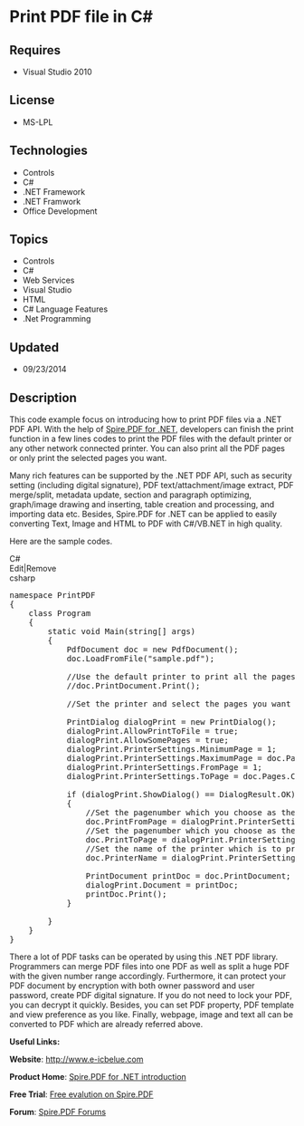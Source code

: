 # Print PDF file in C#
## Requires
- Visual Studio 2010
## License
- MS-LPL
## Technologies
- Controls
- C#
- .NET Framework
- .NET Framwork
- Office Development
## Topics
- Controls
- C#
- Web Services
- Visual Studio
- HTML
- C# Language Features
- .Net Programming
## Updated
- 09/23/2014
## Description

<p>This code example focus on introducing how to print PDF files via a .NET PDF API. With the help of
<a href="http://www.e-iceblue.com/Introduce/pdf-for-net-introduce.html">Spire.PDF for .NET</a>, developers can finish the print function in a few lines codes to print the PDF files with the default printer or any other network connected printer. You can also
 print all the PDF pages or only print the selected pages you want.</p>
<p>Many rich features can be supported by the .NET PDF API, such as security setting (including digital signature), PDF text/attachment/image extract, PDF merge/split, metadata update, section and paragraph optimizing, graph/image drawing and inserting, table
 creation and processing, and importing data etc. Besides, Spire.PDF for .NET can be applied to easily converting Text, Image and HTML to PDF with C#/VB.NET&nbsp;in high quality.</p>
<p>Here are the sample codes.</p>
<div class="scriptcode">
<div class="pluginEditHolder" pluginCommand="mceScriptCode">
<div class="title"><span>C#</span></div>
<div class="pluginLinkHolder"><span class="pluginEditHolderLink">Edit</span>|<span class="pluginRemoveHolderLink">Remove</span></div>
<span class="hidden">csharp</span>

<div class="preview">
<pre class="csharp"><span class="cs__keyword">namespace</span>&nbsp;PrintPDF&nbsp;
{&nbsp;
&nbsp;&nbsp;&nbsp;&nbsp;<span class="cs__keyword">class</span>&nbsp;Program&nbsp;
&nbsp;&nbsp;&nbsp;&nbsp;{&nbsp;
&nbsp;&nbsp;&nbsp;&nbsp;&nbsp;&nbsp;&nbsp;&nbsp;<span class="cs__keyword">static</span>&nbsp;<span class="cs__keyword">void</span>&nbsp;Main(<span class="cs__keyword">string</span>[]&nbsp;args)&nbsp;
&nbsp;&nbsp;&nbsp;&nbsp;&nbsp;&nbsp;&nbsp;&nbsp;{&nbsp;
&nbsp;&nbsp;&nbsp;&nbsp;&nbsp;&nbsp;&nbsp;&nbsp;&nbsp;&nbsp;&nbsp;&nbsp;PdfDocument&nbsp;doc&nbsp;=&nbsp;<span class="cs__keyword">new</span>&nbsp;PdfDocument();&nbsp;
&nbsp;&nbsp;&nbsp;&nbsp;&nbsp;&nbsp;&nbsp;&nbsp;&nbsp;&nbsp;&nbsp;&nbsp;doc.LoadFromFile(<span class="cs__string">&quot;sample.pdf&quot;</span>);&nbsp;
&nbsp;
&nbsp;&nbsp;&nbsp;&nbsp;&nbsp;&nbsp;&nbsp;&nbsp;&nbsp;&nbsp;&nbsp;&nbsp;<span class="cs__com">//Use&nbsp;the&nbsp;default&nbsp;printer&nbsp;to&nbsp;print&nbsp;all&nbsp;the&nbsp;pages</span>&nbsp;
&nbsp;&nbsp;&nbsp;&nbsp;&nbsp;&nbsp;&nbsp;&nbsp;&nbsp;&nbsp;&nbsp;&nbsp;<span class="cs__com">//doc.PrintDocument.Print();</span>&nbsp;
&nbsp;
&nbsp;&nbsp;&nbsp;&nbsp;&nbsp;&nbsp;&nbsp;&nbsp;&nbsp;&nbsp;&nbsp;&nbsp;<span class="cs__com">//Set&nbsp;the&nbsp;printer&nbsp;and&nbsp;select&nbsp;the&nbsp;pages&nbsp;you&nbsp;want&nbsp;to&nbsp;print</span>&nbsp;
&nbsp;
&nbsp;&nbsp;&nbsp;&nbsp;&nbsp;&nbsp;&nbsp;&nbsp;&nbsp;&nbsp;&nbsp;&nbsp;PrintDialog&nbsp;dialogPrint&nbsp;=&nbsp;<span class="cs__keyword">new</span>&nbsp;PrintDialog();&nbsp;
&nbsp;&nbsp;&nbsp;&nbsp;&nbsp;&nbsp;&nbsp;&nbsp;&nbsp;&nbsp;&nbsp;&nbsp;dialogPrint.AllowPrintToFile&nbsp;=&nbsp;<span class="cs__keyword">true</span>;&nbsp;
&nbsp;&nbsp;&nbsp;&nbsp;&nbsp;&nbsp;&nbsp;&nbsp;&nbsp;&nbsp;&nbsp;&nbsp;dialogPrint.AllowSomePages&nbsp;=&nbsp;<span class="cs__keyword">true</span>;&nbsp;
&nbsp;&nbsp;&nbsp;&nbsp;&nbsp;&nbsp;&nbsp;&nbsp;&nbsp;&nbsp;&nbsp;&nbsp;dialogPrint.PrinterSettings.MinimumPage&nbsp;=&nbsp;<span class="cs__number">1</span>;&nbsp;
&nbsp;&nbsp;&nbsp;&nbsp;&nbsp;&nbsp;&nbsp;&nbsp;&nbsp;&nbsp;&nbsp;&nbsp;dialogPrint.PrinterSettings.MaximumPage&nbsp;=&nbsp;doc.Pages.Count;&nbsp;
&nbsp;&nbsp;&nbsp;&nbsp;&nbsp;&nbsp;&nbsp;&nbsp;&nbsp;&nbsp;&nbsp;&nbsp;dialogPrint.PrinterSettings.FromPage&nbsp;=&nbsp;<span class="cs__number">1</span>;&nbsp;
&nbsp;&nbsp;&nbsp;&nbsp;&nbsp;&nbsp;&nbsp;&nbsp;&nbsp;&nbsp;&nbsp;&nbsp;dialogPrint.PrinterSettings.ToPage&nbsp;=&nbsp;doc.Pages.Count;&nbsp;
&nbsp;&nbsp;&nbsp;&nbsp;&nbsp;&nbsp;&nbsp;&nbsp;&nbsp;&nbsp;&nbsp;
&nbsp;&nbsp;&nbsp;&nbsp;&nbsp;&nbsp;&nbsp;&nbsp;&nbsp;&nbsp;&nbsp;&nbsp;<span class="cs__keyword">if</span>&nbsp;(dialogPrint.ShowDialog()&nbsp;==&nbsp;DialogResult.OK)&nbsp;
&nbsp;&nbsp;&nbsp;&nbsp;&nbsp;&nbsp;&nbsp;&nbsp;&nbsp;&nbsp;&nbsp;&nbsp;{&nbsp;
&nbsp;&nbsp;&nbsp;&nbsp;&nbsp;&nbsp;&nbsp;&nbsp;&nbsp;&nbsp;&nbsp;&nbsp;&nbsp;&nbsp;&nbsp;&nbsp;<span class="cs__com">//Set&nbsp;the&nbsp;pagenumber&nbsp;which&nbsp;you&nbsp;choose&nbsp;as&nbsp;the&nbsp;start&nbsp;page&nbsp;to&nbsp;print</span>&nbsp;
&nbsp;&nbsp;&nbsp;&nbsp;&nbsp;&nbsp;&nbsp;&nbsp;&nbsp;&nbsp;&nbsp;&nbsp;&nbsp;&nbsp;&nbsp;&nbsp;doc.PrintFromPage&nbsp;=&nbsp;dialogPrint.PrinterSettings.FromPage;&nbsp;
&nbsp;&nbsp;&nbsp;&nbsp;&nbsp;&nbsp;&nbsp;&nbsp;&nbsp;&nbsp;&nbsp;&nbsp;&nbsp;&nbsp;&nbsp;&nbsp;<span class="cs__com">//Set&nbsp;the&nbsp;pagenumber&nbsp;which&nbsp;you&nbsp;choose&nbsp;as&nbsp;the&nbsp;final&nbsp;page&nbsp;to&nbsp;print</span>&nbsp;
&nbsp;&nbsp;&nbsp;&nbsp;&nbsp;&nbsp;&nbsp;&nbsp;&nbsp;&nbsp;&nbsp;&nbsp;&nbsp;&nbsp;&nbsp;&nbsp;doc.PrintToPage&nbsp;=&nbsp;dialogPrint.PrinterSettings.ToPage;&nbsp;
&nbsp;&nbsp;&nbsp;&nbsp;&nbsp;&nbsp;&nbsp;&nbsp;&nbsp;&nbsp;&nbsp;&nbsp;&nbsp;&nbsp;&nbsp;&nbsp;<span class="cs__com">//Set&nbsp;the&nbsp;name&nbsp;of&nbsp;the&nbsp;printer&nbsp;which&nbsp;is&nbsp;to&nbsp;print&nbsp;the&nbsp;PDF</span>&nbsp;
&nbsp;&nbsp;&nbsp;&nbsp;&nbsp;&nbsp;&nbsp;&nbsp;&nbsp;&nbsp;&nbsp;&nbsp;&nbsp;&nbsp;&nbsp;&nbsp;doc.PrinterName&nbsp;=&nbsp;dialogPrint.PrinterSettings.PrinterName;&nbsp;
&nbsp;
&nbsp;&nbsp;&nbsp;&nbsp;&nbsp;&nbsp;&nbsp;&nbsp;&nbsp;&nbsp;&nbsp;&nbsp;&nbsp;&nbsp;&nbsp;&nbsp;PrintDocument&nbsp;printDoc&nbsp;=&nbsp;doc.PrintDocument;&nbsp;
&nbsp;&nbsp;&nbsp;&nbsp;&nbsp;&nbsp;&nbsp;&nbsp;&nbsp;&nbsp;&nbsp;&nbsp;&nbsp;&nbsp;&nbsp;&nbsp;dialogPrint.Document&nbsp;=&nbsp;printDoc;&nbsp;
&nbsp;&nbsp;&nbsp;&nbsp;&nbsp;&nbsp;&nbsp;&nbsp;&nbsp;&nbsp;&nbsp;&nbsp;&nbsp;&nbsp;&nbsp;&nbsp;printDoc.Print();&nbsp;
&nbsp;&nbsp;&nbsp;&nbsp;&nbsp;&nbsp;&nbsp;&nbsp;&nbsp;&nbsp;&nbsp;&nbsp;}&nbsp;
&nbsp;
&nbsp;&nbsp;&nbsp;&nbsp;&nbsp;&nbsp;&nbsp;&nbsp;}&nbsp;
&nbsp;&nbsp;&nbsp;&nbsp;}&nbsp;
}&nbsp;
</pre>
</div>
</div>
</div>
<p>There a lot of PDF tasks can be operated by using this .NET PDF library. Programmers can merge PDF files into one PDF as well as split a huge PDF with the given number range accordingly. Furthermore, it can protect your PDF document by encryption with both
 owner password and user password, create PDF digital signature. If you do not need to lock your PDF, you can decrypt it quickly. Besides, you can set PDF property, PDF template and view preference as you like. Finally, webpage, image and text all can be converted
 to PDF which are already referred above.</p>
<p><strong>Useful Links:</strong></p>
<p><strong>Website</strong>:&nbsp;<a href="http://www.e-icbelue.com/">http://www.e-icbelue.com</a></p>
<p><strong>Product Home</strong>:&nbsp;<a href="http://www.e-iceblue.com/Introduce/pdf-for-net-introduce.html">Spire.PDF for .NET introduction</a></p>
<p><strong>Free Trial</strong>:&nbsp;<a href="http://www.e-iceblue.com/Download/download-pdf-for-net-now.html">Free evalution on Spire.PDF</a></p>
<p><strong>Forum</strong>:&nbsp;<a href="http://www.e-iceblue.com/forum/viewforum.php?f=4">Spire.PDF Forums</a></p>
